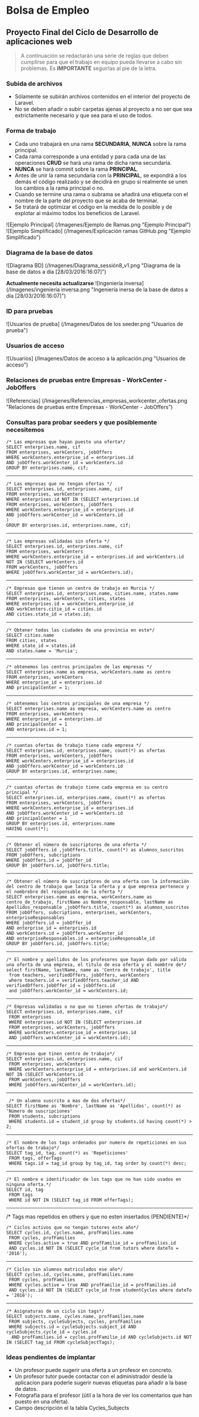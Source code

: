 # Bolsa de Empleo
## Proyecto Final del Ciclo de Desarrollo de aplicaciones web

> A continuación se redactarán una serie de reglas que deben cumplirse
> para que el trabajo en equipo pueda llevarse a cabo sin problemas.
> Es **IMPORTANTE** seguirlas al pie de la letra.

### Subida de archivos
- Sólamente se subirán archivos contenidos en el interior del proyecto de Laravel.
- No se deben añadir o subir carpetas ajenas al proyecto a no ser que sea extrictamente necesario y que sea para el uso de todos.

### Forma de trabajo
- Cada uno trabajará en una rama **SECUNDARIA**, **NUNCA** sobre la rama principal.
- Cada rama corresponde a una entidad y para cada una de las operaciones **CRUD** se hará una rama de dicha rama secundaria.
- **NUNCA** se hará commit sobre la rama **PRINCIPAL**.
- Antes de unir la rama secundaria con la **PRINCIPAL**, se expondrá a los demás el código realizado y se decidirá en grupo si realmente se unen los cambios a la rama principal o no.
- Cuando se termine una rama o subrama se añadirá una etiqueta con el nombre de la parte del proyecto que se acaba de terminar.
- Se tratará de optimizar el código en la medida de lo posible y de explotar al máximo todos los beneficios de Laravel.

![Ejemplo Principal] (/Imagenes/Ejemplo de Ramas.png "Ejemplo Principal")
![Ejemplo Simplificado] (/Imagenes/Explicación ramas GitHub.png "Ejemplo Simplificado")

### Diagrama de la base de datos
![Diagrama BD] (/Imagenes/Diagrama_sessión8_v1.png "Diagrama de la base de datos a día [28/03/2016:16:07]")

**Actualmente necesita actualizarse**
![Ingeniería inversa] (/Imagenes/ingeniería inversa.png "Ingeniería inersa de la base de datos a día [28/03/2016:16:07]")

### ID para pruebas
![Usuarios de prueba] (/Imagenes/Datos de los seeder.png "Usuarios de prueba")

### Usuarios de acceso
![Usuarios] (/Imagenes/Datos de acceso a la aplicación.png "Usuarios de acceso")

### Relaciones de pruebas entre Empresas - WorkCenter - JobOffers
![Referencias] (/Imagenes/Referencias_empresas_workcenter_ofertas.png "Relaciones de pruebas entre Empresas - WorkCenter - JobOffers")

### Consultas para probar seeders y que posiblemente necesitemos
	/* Las empresas que hayan puesto una oferta*/
	SELECT enterprises.name, cif
	FROM enterprises, workCenters, jobOffers
	WHERE workCenters.enterprise_id = enterprises.id
	AND jobOffers.workCenter_id = workCenters.id
	GROUP BY enterprises.name, cif;
---

	/* Las empresas que no tengan ofertas */
	SELECT enterprises.id, enterprises.name, cif
	FROM enterprises, workCenters
	WHERE enterprises.id NOT IN (SELECT enterprises.id
	FROM enterprises, workCenters, jobOffers
	WHERE workCenters.enterprise_id = enterprises.id
	AND jobOffers.workCenter_id = workCenters.id
	)
	GROUP BY enterprises.id, enterprises.name, cif;
---
	/* Las empresas validadas sin oferta */
	SELECT enterprises.id, enterprises.name, cif
	FROM enterprises, workCenters
	WHERE workCenters.enterprise_id = enterprises.id and workCenters.id NOT IN (SELECT workCenters.id
	FROM workCenters, jobOffers
	WHERE jobOffers.workCenter_id = workCenters.id);
---
	/* Empresas que tienen un centro de trabajo en Murcia */
	SELECT enterprises.id, enterprises.name, cities.name, states.name
	FROM enterprises, workCenters, cities, states
	WHERE enterprises.id = workCenters.enterprise_id
	AND workCenters.citie_id = cities.id
	AND cities.state_id = states.id;
---
	/* Obtener todas las ciudades de una provincia en este*/
	SELECT cities.name
	FROM cities, states
	WHERE state_id = states.id
	AND states.name = 'Murcia';
---
	/* obtenemos los centros principales de las empresas */
	SELECT enterprises.name as empresa, workCenters.name as centro
	FROM enterprises, workCenters
	WHERE enterprise_id = enterprises.id
	AND principalCenter = 1;
---
	/* obtenemos los centros principales de una empresa */
	SELECT enterprises.name as empresa, workCenters.name as centro
	FROM enterprises, workCenters
	WHERE enterprise_id = enterprises.id
	AND principalCenter = 1
	AND enterprises.id = 1;
---
	/* cuantas ofertas de trabajo tiene cada empresa */
	SELECT enterprises.id, enterprises.name, count(*) as ofertas
	FROM enterprises, workCenters, jobOffers
	WHERE workCenters.enterprise_id = enterprises.id
	AND jobOffers.workCenter_id = workCenters.id
	GROUP BY enterprises.id, enterprises.name;
---
	/* cuantas ofertas de trabajo tiene cada empresa en su centro principal */
	SELECT enterprises.id, enterprises.name, count(*) as ofertas
	FROM enterprises, workCenters, jobOffers
	WHERE workCenters.enterprise_id = enterprises.id
	AND jobOffers.workCenter_id = workCenters.id
	AND principalCenter = 1
	GROUP BY enterprises.id, enterprises.name
	HAVING count(*);
---
	/* Obtener el número de suscriptores de una oferta */
	SELECT jobOffers.id ,jobOffers.title, count(*) as alumnos_suscritos
	FROM jobOffers, subcriptions
	WHERE jobOffers.id = jobOffer_id
	GROUP BY jobOffers.id, jobOffers.title;
---
	/* Obtener el número de suscriptores de una oferta con la información del centro de trabajo que lanza la oferta y a que empresa pertenece y el nombrebre del responsable de la oferta */
	SELECT enterprises.name as empresa, workCenters.name as centro_de_trabajo, firstName as Nombre_responsable, lastName as Apellidos_responsable ,jobOffers.title, count(*) as alumnos_suscritos
	FROM jobOffers, subcriptions, enterprises, workCenters, enterpriseResponsables
	WHERE jobOffers.id = jobOffer_id
	AND enterprise_id = enterprises.id
	AND workCenters.id = jobOffers.workCenter_id
	AND enterpriseResponsables.id = enterpriseResponsable_id
	GROUP BY jobOffers.id, jobOffers.title;
---
	/* El nombre y apellidos de los profesores que hayan dado por válida una oferta de una empresa, el titulo de esa oferta y el nombtre de*/
	select firstName, lastName, name as 'Centro de trabajo', title
	 from teachers, verifiedOffers, jobOffers, workCenters
	 where teachers.id = verifiedOffers.teacher_id AND verifiedOffers.jobOffer_id = jobOffers.id
	 and jobOffers.workCenter_id = workCenters.id;
---
	/* Empresas validadas o no que no tienen ofertas de trabajo*/
	SELECT enterprises.id, enterprises.name, cif
	 FROM enterprises
	 WHERE enterprises.id NOT IN (SELECT enterprises.id
	 FROM enterprises, workCenters, jobOffers
	 WHERE workCenters.enterprise_id = enterprises.id
	 AND jobOffers.workCenter_id = workCenters.id);
---
	/* Empresas que tinen centro de trabajo*/
	SELECT enterprises.id, enterprises.name, cif
	 FROM enterprises, workCenters
	 WHERE workCenters.enterprise_id = enterprises.id and workCenters.id NOT IN (SELECT workCenters.id
	 FROM workCenters, jobOffers
	 WHERE jobOffers.workCenter_id = workCenters.id);
---
	 /* Un alumno suscrito a mas de dos ofertas*/
	SELECT firstName as 'Nombre', lastName as 'Apellidos', count(*) as 'Número de suscripciones'
	 FROM students, subcriptions
	 WHERE students.id = student_id group by students.id having count(*) > 2;
---
	/* El nombre de los tags ordenados por numero de repeticiones en sus ofertas de trabajo*/
	SELECT tag_id, tag, count(*) as 'Repeticiones'
	 FROM tags, offerTags
	 WHERE tags.id = tag_id group by tag_id, tag order by count(*) desc;
---
	/* El nombre e identificador de los tags que no han sido usados en ninguna oferta.*/
	SELECT id, tag
	 FROM tags
	 WHERE id NOT IN (SELECT tag_id FROM offerTags);
---
/* Tags mas repetidos en others y que no esten insertados (PENDIENTE)*/

	/* Ciclos activos que no tengan tutores este año*/
	SELECT cycles.id, cycles.name, profFamilies.name
	 FROM cycles, profFamilies
	 WHERE cycles.active = true AND profFamilie_id = profFamilies.id
	 AND cycles.id NOT IN (SELECT cycle_id from tutors where dateTo = '2016');
---
	/* Ciclos sin alumnos matriculados ese año*/
	SELECT cycles.id, cycles.name, profFamilies.name
	 FROM cycles, profFamilies
	 WHERE cycles.active = true AND profFamilie_id = profFamilies.id
	 AND cycles.id NOT IN (SELECT cycle_id from studentCycles where dateTo = '2016');
---
	/* Asignaturas de un ciclo sin tags*/
	SELECT subjects.name, cycles.name, profFamilies.name
	 FROM subjects, cycleSubjects, cycles, profFamilies
	 WHERE subjects.id = cycleSubjects.subject_id AND cycleSubjects.cycle_id = cycles.id
	  AND profFamilies.id = cycles.profFamilie_id AND cycleSubjects.id NOT IN (SELECT tag_id FROM cycleSubjectTags);
### Ideas pendientes de implantar
- Un profesor puede sugerir una oferta a un profesor en concreto.
- Un profesor tutor puede contactar con el administrador desde la aplicacion para poderle sugerir nuevas etiquetas para añadir a la base de datos.
- Fotografía para el profesor (útil a la hora de ver los comentarios que han puesto en una oferta).
- Campo descripción el la tabla Cycles_Subjects
